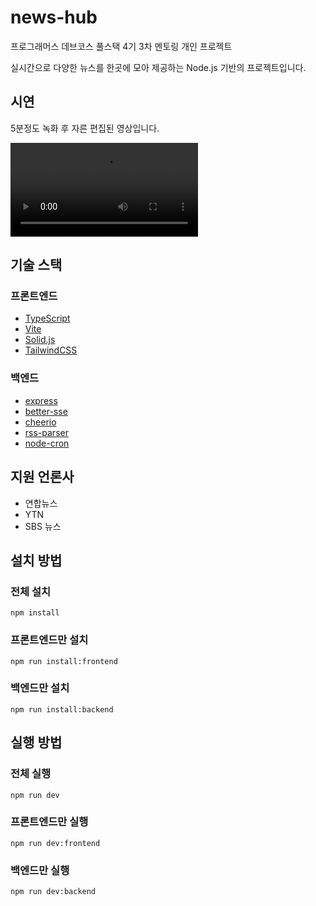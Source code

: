 # news-hub

프로그래머스 데브코스 풀스택 4기 3차 멘토링 개인 프로젝트

실시간으로 다양한 뉴스를 한곳에 모아 제공하는 Node.js 기반의 프로젝트입니다.

## 시연

5분정도 녹화 후 자른 편집된 영상입니다.

<video controls src="assets/시연영상.mp4" title="시연 영상"></video>

## 기술 스택

### 프론트엔드

- [TypeScript](https://www.typescriptlang.org)
- [Vite](https://vite.dev)
- [Solid.js](https://www.solidjs.com)
- [TailwindCSS](https://tailwindcss.com)

### 백엔드

- [express](https://expressjs.com)
- [better-sse](https://matthewwid.github.io/better-sse)
- [cheerio](https://cheerio.js.org/)
- [rss-parser](https://www.npmjs.com/package/rss-parser)
- [node-cron](https://www.npmjs.com/package/node-cron)

## 지원 언론사

- 연합뉴스
- YTN
- SBS 뉴스

## 설치 방법

### 전체 설치

```console
npm install
```

### 프론트엔드만 설치

```console
npm run install:frontend
```

### 백엔드만 설치

```console
npm run install:backend
```

## 실행 방법

### 전체 실행

```console
npm run dev
```

### 프론트엔드만 실행

```console
npm run dev:frontend
```

### 백엔드만 실행

```console
npm run dev:backend
```
